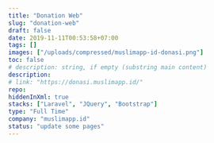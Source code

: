 ```yaml
---
title: "Donation Web"
slug: "donation-web"
draft: false
date: 2019-11-11T00:53:58+07:00
tags: []
images: ["/uploads/compressed/muslimapp-id-donasi.png"]
toc: false
# description: string, if empty (substring main content)
description:
# link: "https://donasi.muslimapp.id/"
repo:
hiddenInXml: true
stacks: ["Laravel", "JQuery", "Bootstrap"]
type: "Full Time"
company: "muslimapp.id"
status: "update some pages"
---
```

